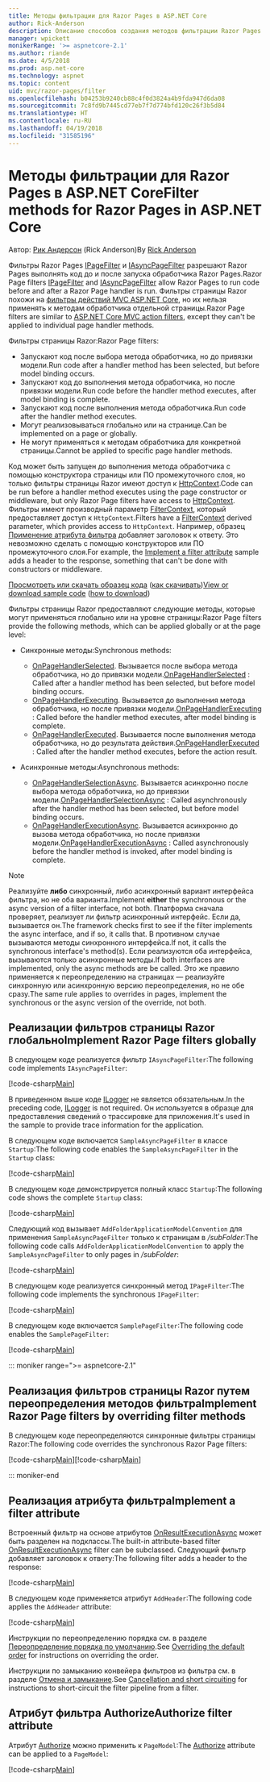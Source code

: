```yaml
---
title: Методы фильтрации для Razor Pages в ASP.NET Core
author: Rick-Anderson
description: Описание способов создания методов фильтрации Razor Pages в ASP.NET Core.
manager: wpickett
monikerRange: '>= aspnetcore-2.1'
ms.author: riande
ms.date: 4/5/2018
ms.prod: asp.net-core
ms.technology: aspnet
ms.topic: content
uid: mvc/razor-pages/filter
ms.openlocfilehash: b04253b9240cb88c4f0d3824a4b9fda947d6da08
ms.sourcegitcommit: 7c8fd9b7445cd77eb7f7d774bfd120c26f3b5d84
ms.translationtype: HT
ms.contentlocale: ru-RU
ms.lasthandoff: 04/19/2018
ms.locfileid: "31585196"
---
```

# <a name="filter-methods-for-razor-pages-in-aspnet-core"></a><span data-ttu-id="3b1b1-103">Методы фильтрации для Razor Pages в ASP.NET Core</span><span class="sxs-lookup"><span data-stu-id="3b1b1-103">Filter methods for Razor Pages in ASP.NET Core</span></span>

<span data-ttu-id="3b1b1-104">Автор: [Рик Андерсон](https://twitter.com/RickAndMSFT) (Rick Anderson)</span><span class="sxs-lookup"><span data-stu-id="3b1b1-104">By [Rick Anderson](https://twitter.com/RickAndMSFT)</span></span>

<span data-ttu-id="3b1b1-105">Фильтры Razor Pages [IPageFilter](/dotnet/api/microsoft.aspnetcore.mvc.filters.ipagefilter?view=aspnetcore-2.0) и [IAsyncPageFilter](/dotnet/api/microsoft.aspnetcore.mvc.filters.iasyncpagefilter?view=aspnetcore-2.0) разрешают Razor Pages выполнять код до и после запуска обработчика Razor Pages.</span><span class="sxs-lookup"><span data-stu-id="3b1b1-105">Razor Page filters [IPageFilter](/dotnet/api/microsoft.aspnetcore.mvc.filters.ipagefilter?view=aspnetcore-2.0) and [IAsyncPageFilter](/dotnet/api/microsoft.aspnetcore.mvc.filters.iasyncpagefilter?view=aspnetcore-2.0) allow Razor Pages to run code before and after a Razor Page handler is run.</span></span> <span data-ttu-id="3b1b1-106">Фильтры страницы Razor похожи на [фильтры действий MVC ASP.NET Core](xref:mvc/controllers/filters#action-filters), но их нельзя применять к методам обработчика отдельной страницы.</span><span class="sxs-lookup"><span data-stu-id="3b1b1-106">Razor Page filters are similar to [ASP.NET Core MVC action filters](xref:mvc/controllers/filters#action-filters), except they can't be applied to individual page handler methods.</span></span> 

<span data-ttu-id="3b1b1-107">Фильтры страницы Razor:</span><span class="sxs-lookup"><span data-stu-id="3b1b1-107">Razor Page filters:</span></span>

* <span data-ttu-id="3b1b1-108">Запускают код после выбора метода обработчика, но до привязки модели.</span><span class="sxs-lookup"><span data-stu-id="3b1b1-108">Run code after a handler method has been selected, but before model binding occurs.</span></span>
* <span data-ttu-id="3b1b1-109">Запускают код до выполнения метода обработчика, но после привязки модели.</span><span class="sxs-lookup"><span data-stu-id="3b1b1-109">Run code before the handler method executes, after model binding is complete.</span></span>
* <span data-ttu-id="3b1b1-110">Запускают код после выполнения метода обработчика.</span><span class="sxs-lookup"><span data-stu-id="3b1b1-110">Run code after the handler method executes.</span></span>
* <span data-ttu-id="3b1b1-111">Могут реализовываться глобально или на странице.</span><span class="sxs-lookup"><span data-stu-id="3b1b1-111">Can be implemented on a page or globally.</span></span>
* <span data-ttu-id="3b1b1-112">Не могут применяться к методам обработчика для конкретной страницы.</span><span class="sxs-lookup"><span data-stu-id="3b1b1-112">Cannot be applied to specific page handler methods.</span></span>

<span data-ttu-id="3b1b1-113">Код может быть запущен до выполнения метода обработчика с помощью конструктора страницы или ПО промежуточного слоя, но только фильтры страницы Razor имеют доступ к [HttpContext](/dotnet/api/microsoft.aspnetcore.mvc.razorpages.pagemodel.httpcontext?view=aspnetcore-2.0#Microsoft_AspNetCore_Mvc_RazorPages_PageModel_HttpContext).</span><span class="sxs-lookup"><span data-stu-id="3b1b1-113">Code can be run before a handler method executes using the page constructor or middleware, but only Razor Page filters have access to [HttpContext](/dotnet/api/microsoft.aspnetcore.mvc.razorpages.pagemodel.httpcontext?view=aspnetcore-2.0#Microsoft_AspNetCore_Mvc_RazorPages_PageModel_HttpContext).</span></span> <span data-ttu-id="3b1b1-114">Фильтры имеют производный параметр [FilterContext](/dotnet/api/microsoft.aspnetcore.mvc.filters.filtercontext?view=aspnetcore-2.0), который предоставляет доступ к `HttpContext`.</span><span class="sxs-lookup"><span data-stu-id="3b1b1-114">Filters have a [FilterContext](/dotnet/api/microsoft.aspnetcore.mvc.filters.filtercontext?view=aspnetcore-2.0) derived parameter, which provides access to `HttpContext`.</span></span> <span data-ttu-id="3b1b1-115">Например, образец [Применение атрибута фильтра](#ifa) добавляет заголовок к ответу. Это невозможно сделать с помощью конструкторов или ПО промежуточного слоя.</span><span class="sxs-lookup"><span data-stu-id="3b1b1-115">For example, the [Implement a filter attribute](#ifa) sample adds a header to the response, something that can't be done with constructors or middleware.</span></span>

<span data-ttu-id="3b1b1-116">[Просмотреть или скачать образец кода](https://github.com/aspnet/Docs/tree/live/aspnetcore/tutorials/razor-pages/razor-pages-start/sample/RazorPagesMovie) ([как скачивать](xref:tutorials/index#how-to-download-a-sample))</span><span class="sxs-lookup"><span data-stu-id="3b1b1-116">[View or download sample code](https://github.com/aspnet/Docs/tree/live/aspnetcore/tutorials/razor-pages/razor-pages-start/sample/RazorPagesMovie) ([how to download](xref:tutorials/index#how-to-download-a-sample))</span></span>

<span data-ttu-id="3b1b1-117">Фильтры страницы Razor предоставляют следующие методы, которые могут применяться глобально или на уровне страницы:</span><span class="sxs-lookup"><span data-stu-id="3b1b1-117">Razor Page filters provide the following methods, which can be applied globally or at the page level:</span></span>

* <span data-ttu-id="3b1b1-118">Синхронные методы:</span><span class="sxs-lookup"><span data-stu-id="3b1b1-118">Synchronous methods:</span></span>

    * <span data-ttu-id="3b1b1-119">[OnPageHandlerSelected](/dotnet/api/microsoft.aspnetcore.mvc.filters.ipagefilter.onpagehandlerselected?view=aspnetcore-2.0). Вызывается после выбора метода обработчика, но до привязки модели.</span><span class="sxs-lookup"><span data-stu-id="3b1b1-119">[OnPageHandlerSelected](/dotnet/api/microsoft.aspnetcore.mvc.filters.ipagefilter.onpagehandlerselected?view=aspnetcore-2.0) : Called after a handler method has been selected, but before model binding occurs.</span></span>
    * <span data-ttu-id="3b1b1-120">[OnPageHandlerExecuting](/dotnet/api/microsoft.aspnetcore.mvc.filters.ipagefilter.onpagehandlerexecuting?view=aspnetcore-2.0). Вызывается до выполнения метода обработчика, но после привязки модели.</span><span class="sxs-lookup"><span data-stu-id="3b1b1-120">[OnPageHandlerExecuting](/dotnet/api/microsoft.aspnetcore.mvc.filters.ipagefilter.onpagehandlerexecuting?view=aspnetcore-2.0) : Called before the handler method executes, after model binding is complete.</span></span>
    * <span data-ttu-id="3b1b1-121">[OnPageHandlerExecuted](/dotnet/api/microsoft.aspnetcore.mvc.filters.ipagefilter.onpagehandlerexecuted?view=aspnetcore-2.0). Вызывается после выполнения метода обработчика, но до результата действия.</span><span class="sxs-lookup"><span data-stu-id="3b1b1-121">[OnPageHandlerExecuted](/dotnet/api/microsoft.aspnetcore.mvc.filters.ipagefilter.onpagehandlerexecuted?view=aspnetcore-2.0) : Called after the handler method executes, before the action result.</span></span>

* <span data-ttu-id="3b1b1-122">Асинхронные методы:</span><span class="sxs-lookup"><span data-stu-id="3b1b1-122">Asynchronous methods:</span></span>

    * <span data-ttu-id="3b1b1-123">[OnPageHandlerSelectionAsync](/dotnet/api/microsoft.aspnetcore.mvc.filters.iasyncpagefilter.onpagehandlerselectionasync?view=aspnetcore-2.0). Вызывается асинхронно после выбора метода обработчика, но до привязки модели.</span><span class="sxs-lookup"><span data-stu-id="3b1b1-123">[OnPageHandlerSelectionAsync](/dotnet/api/microsoft.aspnetcore.mvc.filters.iasyncpagefilter.onpagehandlerselectionasync?view=aspnetcore-2.0) : Called asynchronously after the handler method has been selected, but before model binding occurs.</span></span>
    * <span data-ttu-id="3b1b1-124">[OnPageHandlerExecutionAsync](/dotnet/api/microsoft.aspnetcore.mvc.filters.iasyncpagefilter.onpagehandlerexecutionasync?view=aspnetcore-2.0). Вызывается асинхронно до вызова метода обработчика, но после привязки модели.</span><span class="sxs-lookup"><span data-stu-id="3b1b1-124">[OnPageHandlerExecutionAsync](/dotnet/api/microsoft.aspnetcore.mvc.filters.iasyncpagefilter.onpagehandlerexecutionasync?view=aspnetcore-2.0) : Called asynchronously before the handler method is invoked, after model binding is complete.</span></span>

> [!NOTE]
> <span data-ttu-id="3b1b1-125">Реализуйте **либо** синхронный, либо асинхронный вариант интерфейса фильтра, но не оба варианта.</span><span class="sxs-lookup"><span data-stu-id="3b1b1-125">Implement **either** the synchronous or the async version of a filter interface, not both.</span></span> <span data-ttu-id="3b1b1-126">Платформа сначала проверяет, реализует ли фильтр асинхронный интерфейс. Если да, вызывается он.</span><span class="sxs-lookup"><span data-stu-id="3b1b1-126">The framework checks first to see if the filter implements the async interface, and if so, it calls that.</span></span> <span data-ttu-id="3b1b1-127">В противном случае вызываются методы синхронного интерфейса.</span><span class="sxs-lookup"><span data-stu-id="3b1b1-127">If not, it calls the synchronous interface's method(s).</span></span> <span data-ttu-id="3b1b1-128">Если реализуются оба интерфейса, вызываются только асинхронные методы.</span><span class="sxs-lookup"><span data-stu-id="3b1b1-128">If both interfaces are implemented, only the async methods are be called.</span></span> <span data-ttu-id="3b1b1-129">Это же правило применяется к переопределению на страницах — реализуйте синхронную или асинхронную версию переопределения, но не обе сразу.</span><span class="sxs-lookup"><span data-stu-id="3b1b1-129">The same rule applies to overrides in pages, implement the synchronous or the async version of the override, not both.</span></span>

## <a name="implement-razor-page-filters-globally"></a><span data-ttu-id="3b1b1-130">Реализации фильтров страницы Razor глобально</span><span class="sxs-lookup"><span data-stu-id="3b1b1-130">Implement Razor Page filters globally</span></span>

<span data-ttu-id="3b1b1-131">В следующем коде реализуется фильтр `IAsyncPageFilter`:</span><span class="sxs-lookup"><span data-stu-id="3b1b1-131">The following code implements `IAsyncPageFilter`:</span></span>

[!code-csharp[Main](filter/sample/PageFilter/Filters/SampleAsyncPageFilter.cs?name=snippet1)]

<span data-ttu-id="3b1b1-132">В приведенном выше коде [ILogger](/dotnet/api/microsoft.extensions.logging.ilogger?view=aspnetcore-2.0) не является обязательным.</span><span class="sxs-lookup"><span data-stu-id="3b1b1-132">In the preceding code, [ILogger](/dotnet/api/microsoft.extensions.logging.ilogger?view=aspnetcore-2.0) is not required.</span></span> <span data-ttu-id="3b1b1-133">Он используется в образце для предоставления сведений о трассировке для приложения.</span><span class="sxs-lookup"><span data-stu-id="3b1b1-133">It's used in the sample to provide trace information for the application.</span></span>

<span data-ttu-id="3b1b1-134">В следующем коде включается `SampleAsyncPageFilter` в классе `Startup`:</span><span class="sxs-lookup"><span data-stu-id="3b1b1-134">The following code enables the `SampleAsyncPageFilter` in the `Startup` class:</span></span>

[!code-csharp[Main](filter/sample/PageFilter/Startup.cs?name=snippet2&highlight=11)]

<span data-ttu-id="3b1b1-135">В следующем коде демонстрируется полный класс `Startup`:</span><span class="sxs-lookup"><span data-stu-id="3b1b1-135">The following code shows the complete `Startup` class:</span></span>

[!code-csharp[Main](filter/sample/PageFilter/Startup.cs?name=snippet1)]

<span data-ttu-id="3b1b1-136">Следующий код вызывает `AddFolderApplicationModelConvention` для применения `SampleAsyncPageFilter` только к страницам в */subFolder*:</span><span class="sxs-lookup"><span data-stu-id="3b1b1-136">The following code calls `AddFolderApplicationModelConvention` to apply the `SampleAsyncPageFilter` to only pages in */subFolder*:</span></span>

[!code-csharp[Main](filter/sample/PageFilter/Startup2.cs?name=snippet2)]

<span data-ttu-id="3b1b1-137">В следующем коде реализуется синхронный метод `IPageFilter`:</span><span class="sxs-lookup"><span data-stu-id="3b1b1-137">The following code implements the synchronous `IPageFilter`:</span></span>

[!code-csharp[Main](filter/sample/PageFilter/Filters/SamplePageFilter.cs?name=snippet1)]

<span data-ttu-id="3b1b1-138">В следующем коде включается `SamplePageFilter`:</span><span class="sxs-lookup"><span data-stu-id="3b1b1-138">The following code enables the `SamplePageFilter`:</span></span>

[!code-csharp[Main](filter/sample/PageFilter/StartupSync.cs?name=snippet2&highlight=11)]

::: moniker range=">= aspnetcore-2.1"
## <a name="implement-razor-page-filters-by-overriding-filter-methods"></a><span data-ttu-id="3b1b1-139">Реализация фильтров страницы Razor путем переопределения методов фильтра</span><span class="sxs-lookup"><span data-stu-id="3b1b1-139">Implement Razor Page filters by overriding filter methods</span></span>

<span data-ttu-id="3b1b1-140">В следующем коде переопределяются синхронные фильтры страницы Razor:</span><span class="sxs-lookup"><span data-stu-id="3b1b1-140">The following code overrides the synchronous Razor Page filters:</span></span>

<span data-ttu-id="3b1b1-141">[!code-csharp[Main](filter/sample/PageFilter/Pages/Index.cshtml.cs)]</span><span class="sxs-lookup"><span data-stu-id="3b1b1-141">[!code-csharp[Main](filter/sample/PageFilter/Pages/Index.cshtml.cs)]</span></span>

::: moniker-end

<a name="ifa"></a>
## <a name="implement-a-filter-attribute"></a><span data-ttu-id="3b1b1-142">Реализация атрибута фильтра</span><span class="sxs-lookup"><span data-stu-id="3b1b1-142">Implement a filter attribute</span></span>

<span data-ttu-id="3b1b1-143">Встроенный фильтр на основе атрибутов [OnResultExecutionAsync](/dotnet/api/microsoft.aspnetcore.mvc.filters.iasyncresultfilter.onresultexecutionasync?view=aspnetcore-2.0#Microsoft_AspNetCore_Mvc_Filters_IAsyncResultFilter_OnResultExecutionAsync_Microsoft_AspNetCore_Mvc_Filters_ResultExecutingContext_Microsoft_AspNetCore_Mvc_Filters_ResultExecutionDelegate_) может быть разделен на подклассы.</span><span class="sxs-lookup"><span data-stu-id="3b1b1-143">The built-in attribute-based filter [OnResultExecutionAsync](/dotnet/api/microsoft.aspnetcore.mvc.filters.iasyncresultfilter.onresultexecutionasync?view=aspnetcore-2.0#Microsoft_AspNetCore_Mvc_Filters_IAsyncResultFilter_OnResultExecutionAsync_Microsoft_AspNetCore_Mvc_Filters_ResultExecutingContext_Microsoft_AspNetCore_Mvc_Filters_ResultExecutionDelegate_) filter can be subclassed.</span></span> <span data-ttu-id="3b1b1-144">Следующий фильтр добавляет заголовок к ответу:</span><span class="sxs-lookup"><span data-stu-id="3b1b1-144">The following filter adds a header to the response:</span></span>

[!code-csharp[Main](filter/sample/PageFilter/Filters/AddHeaderAttribute.cs)]

<span data-ttu-id="3b1b1-145">В следующем коде применяется атрибут `AddHeader`:</span><span class="sxs-lookup"><span data-stu-id="3b1b1-145">The following code applies the `AddHeader` attribute:</span></span>

[!code-csharp[Main](filter/sample/PageFilter/Pages/Contact.cshtml.cs?name=snippet1)]

<span data-ttu-id="3b1b1-146">Инструкции по переопределению порядка см. в разделе [Переопределение порядка по умолчанию](xref:mvc/controllers/filters#overriding-the-default-order).</span><span class="sxs-lookup"><span data-stu-id="3b1b1-146">See [Overriding the default order](xref:mvc/controllers/filters#overriding-the-default-order) for instructions on overriding the order.</span></span>

<span data-ttu-id="3b1b1-147">Инструкции по замыканию конвейера фильтров из фильтра см. в разделе [Отмена и замыкание](xref:mvc/controllers/filters#cancellation-and-short-circuiting).</span><span class="sxs-lookup"><span data-stu-id="3b1b1-147">See [Cancellation and short circuiting](xref:mvc/controllers/filters#cancellation-and-short-circuiting) for instructions to short-circuit the filter pipeline from a filter.</span></span> 

<a name="auth"></a>
## <a name="authorize-filter-attribute"></a><span data-ttu-id="3b1b1-148">Атрибут фильтра Authorize</span><span class="sxs-lookup"><span data-stu-id="3b1b1-148">Authorize filter attribute</span></span>

<span data-ttu-id="3b1b1-149">Атрибут [Authorize](/dotnet/api/microsoft.aspnetcore.authorization.authorizeattribute?view=aspnetcore-2.0) можно применить к `PageModel`:</span><span class="sxs-lookup"><span data-stu-id="3b1b1-149">The [Authorize](/dotnet/api/microsoft.aspnetcore.authorization.authorizeattribute?view=aspnetcore-2.0) attribute can be applied to a `PageModel`:</span></span>

[!code-csharp[Main](filter/sample/PageFilter/Pages/ModelWithAuthFilter.cshtml.cs?highlight=7)]
